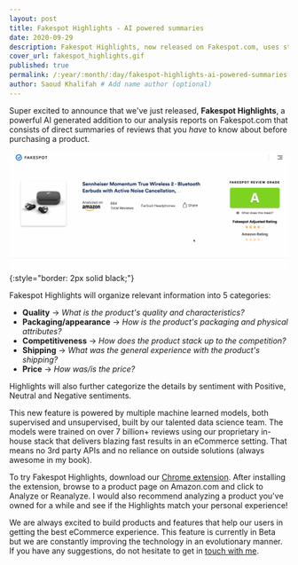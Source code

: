```yaml
---
layout: post
title: Fakespot Highlights - AI powered summaries
date: 2020-09-29
description: Fakespot Highlights, now released on Fakespot.com, uses state of the art machine learning and NLP to summarize important points about a product
cover_url: fakespot_highlights.gif
published: true
permalink: /:year/:month/:day/fakespot-highlights-ai-powered-summaries
author: Saoud Khalifah # Add name author (optional)
---
```


Super excited to announce that we've just released, **Fakespot Highlights**, a powerful AI generated addition to our analysis reports on Fakespot.com that consists of direct summaries of reviews that you *have* to know about before purchasing a product.

![Fakespot Highlights](/assets/img/fakespot_highlights.gif){:style="border: 2px solid black;"}

Fakespot Highlights will organize relevant information into 5 categories:
- **Quality** -> *What is the product's quality and characteristics?*
- **Packaging/appearance** -> *How is the product's packaging and physical attributes?*
- **Competitiveness** -> *How does the product stack up to the competition?*
- **Shipping** -> *What was the general experience with the product's shipping?*
- **Price** -> *How was/is the price?*

Highlights will also further categorize the details by sentiment with Positive, Neutral and Negative sentiments.

This new feature is powered by multiple machine learned models, both supervised and unsupervised, built by our talented data science team. The models were trained on over 7 billion+ reviews using our proprietary in-house stack that delivers blazing fast results in an eCommerce setting. That means no 3rd party APIs and no reliance on outside solutions (always awesome in my book). 

To try Fakespot Highlights, download our [Chrome extension](https://chrome.google.com/webstore/detail/fakespot-analyze-fake-ama/nakplnnackehceedgkgkokbgbmfghain). After installing the extension, browse to a product page on Amazon.com and click to Analyze or Reanalyze. I would also recommend analyzing a product you've owned for a while and see if the Highlights match your personal experience!

We are always excited to build products and features that help our users in getting the best eCommerce experience. This feature is currently in Beta but we are constantly improving the technology in an evolutionary manner. If you have any suggestions, do not hesitate to get in [touch with me](mailto:saoud@fakespot.com).

